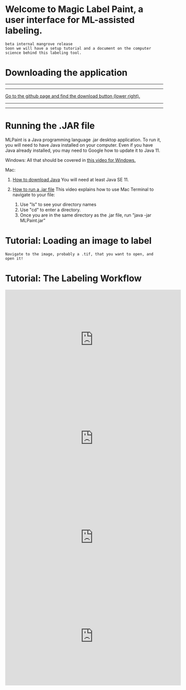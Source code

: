 # Welcome to Magic Label Paint, a user interface for ML-assisted labeling.
    beta internal mangrove release
    Soon we will have a setup tutorial and a document on the computer science behind this labeling tool.

# Downloading the application
***
***
[Go to the github page and find the download button (lower right).](https://github.com/UCSD-E4E/mlpaint-mangrove/blob/master/MLPaint.jar)
***
***


# Running the .JAR file

MLPaint is a Java programming language .jar desktop application. To run it, you will need to have Java installed on your computer. Even if you have Java already installed, you may need to Google how to update it to Java 11. 

Windows: All that should be covered in 
[this video for Windows.](https://www.youtube.com/watch?v=ifBlevULGtM)

Mac: 

1) [How to download Java](https://treehouse.github.io/installation-guides/mac/jdk-mac.html)
You will need at least Java SE 11.

2) [How to run a .jar file](https://www.youtube.com/watch?v=WkTt70O6SwI)
This video explains how to use Mac Terminal to navigate to your file:
    1) Use "ls" to see your directory names
    2) Use "cd" to enter a directory.
    3) Once you are in the same directory as the .jar file, run "java -jar MLPaint.jar"

# Tutorial: Loading an image to label

    Navigate to the image, probably a .tif, that you want to open, and open it!
        
# Tutorial: The Labeling Workflow
<iframe width="560" height="315" src="https://www.youtube.com/embed/m0N1C22AFdc" frameborder="0" allow="accelerometer; autoplay; encrypted-media; gyroscope; picture-in-picture" allowfullscreen></iframe>


<iframe width="560" height="315" src="https://www.youtube.com/embed/WHIWhnhi2nk" frameborder="0" allow="accelerometer; autoplay; encrypted-media; gyroscope; picture-in-picture" allowfullscreen></iframe>


<iframe width="560" height="315" src="https://www.youtube.com/embed/ypxiYLCpAVs" frameborder="0" allow="accelerometer; autoplay; encrypted-media; gyroscope; picture-in-picture" allowfullscreen></iframe>


<iframe width="560" height="315" src="https://www.youtube.com/embed/DMyy-BX7ox0" frameborder="0" allow="accelerometer; autoplay; encrypted-media; gyroscope; picture-in-picture" allowfullscreen></iframe>



